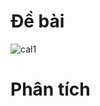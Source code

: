 # Đề bài
![cal1](https://github.com/VanHoang110802/Competitive_Programming/assets/108053955/59916d56-8280-451d-885f-a1bb11e158de)

# Phân tích
